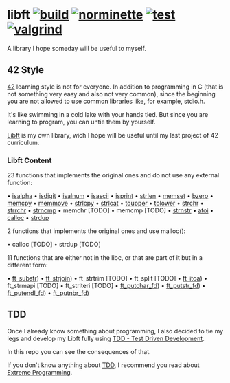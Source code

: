 # libft [![build](https://github.com/tiolula/tdd_libft/actions/workflows/build.yml/badge.svg)](https://github.com/tiolula/tdd_libft/actions/workflows/build.yml) [![norminette](https://github.com/tiolula/tdd_libft/actions/workflows/norminette.yml/badge.svg)](https://github.com/tiolula/tdd_libft/actions/workflows/norminette.yml)  [![test](https://github.com/tiolula/tdd_libft/actions/workflows/test.yml/badge.svg)](https://github.com/tiolula/tdd_libft/actions/workflows/test.yml)  [![valgrind](https://github.com/tiolula/tdd_libft/actions/workflows/memoryleak.yml/badge.svg)](https://github.com/tiolula/tdd_libft/actions/workflows/memoryleak.yml)


A library I hope someday will be useful to myself.

## 42 Style

[42](https://en.wikipedia.org/wiki/42_(school)) learning style is not for everyone. In addition to programming in C (that is not something very easy and also not very common), since the beginning you are not allowed to use common libraries like, for example, stdio.h.

It's like swimming in a cold lake with your hands tied. But since you are learning to program, you can untie them by yourself. 

[Libft](https://github.com/tiolula/tdd_libft/blob/master/src/libft.h) is my own library, wich I hope will be useful until my last project of 42 curriculum.

### Libft Content

23 functions that implements the original ones and do not use any external function: 

• [isalpha](https://github.com/tiolula/tdd_libft/blob/master/src/ft_isalpha.c)
• [isdigit](https://github.com/tiolula/tdd_libft/blob/master/src/ft_isdigit.c)
• [isalnum](https://github.com/tiolula/tdd_libft/blob/master/src/ft_isalnum.c)
• [isascii](https://github.com/tiolula/tdd_libft/blob/master/src/ft_isascii.c)
• [isprint](https://github.com/tiolula/tdd_libft/blob/master/src/ft_isprint.c)
• [strlen](https://github.com/tiolula/tdd_libft/blob/master/src/ft_strlen.c)
• [memset](https://github.com/tiolula/tdd_libft/blob/master/src/ft_memset.c)
• [bzero](https://github.com/tiolula/tdd_libft/blob/master/src/ft_bzero.c)
• [memcpy](https://github.com/tiolula/tdd_libft/blob/master/src/ft_memcpy.c)
• [memmove](https://github.com/tiolula/tdd_libft/blob/master/src/ft_memmove.c)
• [strlcpy](https://github.com/tiolula/tdd_libft/blob/master/src/ft_strlcpy.c)
• [strlcat](https://github.com/tiolula/tdd_libft/blob/master/src/ft_strlcat.c)
• [toupper](https://github.com/tiolula/tdd_libft/blob/master/src/ft_toupper.c)
• [tolower](https://github.com/tiolula/tdd_libft/blob/master/src/ft_tolower.c)
• [strchr](https://github.com/tiolula/tdd_libft/blob/master/src/ft_strchr.c)
• [strrchr](https://github.com/tiolula/tdd_libft/blob/master/src/ft_strrchr.c)
• [strncmp](https://github.com/tiolula/tdd_libft/blob/master/src/ft_strncmp.c)
• memchr [TODO]
• memcmp [TODO]
• [strnstr](https://github.com/tiolula/tdd_libft/blob/master/src/ft_strnstr.c)
• [atoi](https://github.com/tiolula/tdd_libft/blob/master/src/ft_atoi.c)
• [calloc](https://github.com/tiolula/tdd_libft/blob/master/src/ft_calloc.c)
• [strdup](https://github.com/tiolula/tdd_libft/blob/master/src/ft_strdup.c)

2 functions that implements the original ones and use malloc():

• calloc [TODO]
• strdup [TODO]

11 functions that are either not in the libc, or that are part of it but in a different form:

• [ft_substr](https://github.com/tiolula/tdd_libft/blob/master/src/ft_substr.c))
• [ft_strjoin](https://github.com/tiolula/tdd_libft/blob/master/src/ft_strjoin.c))
• ft_strtrim [TODO]
• ft_split [TODO]
• [ft_itoa](https://github.com/tiolula/tdd_libft/blob/master/src/ft_itoa.c))
• ft_strmapi [TODO]
• ft_striteri [TODO]
• [ft_putchar_fd](https://github.com/tiolula/tdd_libft/blob/master/src/ft_putchar_fd.c))
• [ft_putstr_fd](https://github.com/tiolula/tdd_libft/blob/master/src/ft_putstr_fd.c))
• [ft_putendl_fd](https://github.com/tiolula/tdd_libft/blob/master/src/ft_putendl_fd.c))
• [ft_putnbr_fd](https://github.com/tiolula/tdd_libft/blob/master/src/ft_putnbr_fd.c))

## TDD

Once I already know something about programming, I also decided to tie my legs and develop my Libft fully using [TDD - Test Driven Development](http://www.extremeprogramming.org/rules/testfirst.html). 

In this repo you can see the consequences of that.

If you don't know anything about [TDD](http://www.extremeprogramming.org/rules/testfirst.html), I recommend you read about [Extreme Programming](http://www.extremeprogramming.org/index.html).